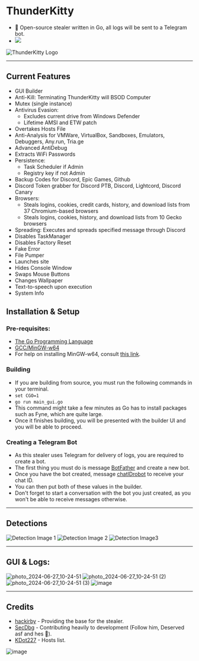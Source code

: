 # ThunderKitty
- 🔑 Open-source stealer written in Go, all logs will be sent to a Telegram bot.
- <a href="https://t.me/pulzetools"><img src="https://img.shields.io/badge/Join%20my%20Telegram%20group-2CA5E0?style=for-the-badge&logo=telegram&labelColor=db44ad&color=5e2775"></a>

![ThunderKitty Logo](https://github.com/EvilBytecode/ThunderKitty/assets/151552809/3c98bcf2-b958-48ae-8c5a-c8a0be13abd4)

---

## Current Features

- GUI Builder
- Anti-Kill: Terminating ThunderKitty will BSOD Computer
- Mutex (single instance)
- Antivirus Evasion:
  - Excludes current drive from Windows Defender
  - Lifetime AMSI and ETW patch
- Overtakes Hosts File
- Anti-Analysis for VMWare, VirtualBox, Sandboxes, Emulators, Debuggers, Any.run, Tria.ge
- Advanced AntiDebug
- Extracts WiFi Passwords
- Persistence:
  - Task Scheduler if Admin
  - Registry key if not Admin
- Backup Codes for Discord, Epic Games, Github
- Discord Token grabber for Discord PTB, Discord, Lightcord, Discord Canary
- Browsers:
  - Steals logins, cookies, credit cards, history, and download lists from 37 Chromium-based browsers
  - Steals logins, cookies, history, and download lists from 10 Gecko browsers
- Spreading: Executes and spreads specified message through Discord
- Disables TaskManager
- Disables Factory Reset
- Fake Error
- File Pumper
- Launches site
- Hides Console Window
- Swaps Mouse Buttons
- Changes Wallpaper
- Text-to-speech upon execution
- System Info

## Installation & Setup
### Pre-requisites:
- [The Go Programming Language](https://go.dev)
- [GCC/MinGW-w64](https://www.mingw-w64.org/)
- For help on installing MinGW-w64, consult [this link](https://code.visualstudio.com/docs/cpp/config-mingw).

### Building
- If you are building from source, you must run the following commands in your terminal.
- ```set CGO=1```
- ```go run main_gui.go```
- This command might take a few minutes as Go has to install packages such as Fyne, which are quite large.
- Once it finishes building, you will be presented with the builder UI and you will be able to proceed.

### Creating a Telegram Bot
- As this stealer uses Telegram for delivery of logs, you are required to create a bot.
- The first thing you must do is message [BotFather](https://t.me/botfather) and create a new bot.
- Once you have the bot created, message [chatIDrobot](https://t.me/chatIDrobot) to receive your chat ID.
- You can then put both of these values in the builder.
- Don't forget to start a conversation with the bot you just created, as you won't be able to receive messages otherwise.

---

## Detections

![Detection Image 1](https://github.com/EvilBytecode/ThunderKitty/assets/151552809/314a45d2-739f-4244-8daf-a257c61c133a)
![Detection Image 2](https://github.com/EvilBytecode/ThunderKitty/assets/151552809/0d773da7-3511-41e3-ac80-86dcf7b88f8d)
![Detection Image3](https://github.com/EvilBytecode/ThunderKitty/assets/151552809/93f2149c-099d-4af5-8f8d-e735db9c054e)

---

## GUI & Logs: 
![photo_2024-06-27_10-24-51](https://github.com/EvilBytecode/ThunderKitty/assets/151552809/493a1360-88eb-4cef-9ed6-11ea97c26354)
![photo_2024-06-27_10-24-51 (2)](https://github.com/EvilBytecode/ThunderKitty/assets/151552809/f85e40bc-cf49-465f-97e6-aedb8c829040)
![photo_2024-06-27_10-24-51 (3)](https://github.com/EvilBytecode/ThunderKitty/assets/151552809/ec1e5414-21dd-4cec-8585-17eeadc51060)
![image](https://github.com/EvilBytecode/ThunderKitty/assets/151552809/60c07839-33de-48ce-9db8-98f8f7a0bfbe)


---

## Credits

- [hackirby](https://github.com/hackirby) - Providing the base for the stealer.
- [SecDbg](https://github.com/secdbg) - Contributing heavily to development (Follow him, Deserved asf and hes 🐐).
- [KDot227](https://github.com/KDot227) - Hosts list.

 
![image](https://github.com/EvilBytecode/ThunderKitty/assets/151552809/09ce45b5-81d5-4940-a2d8-99706c5aaed1)

